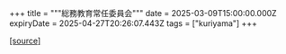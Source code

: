 +++
title = """総務教育常任委員会"""
date = 2025-03-09T15:00:00.000Z
expiryDate = 2025-04-27T20:26:07.443Z
tags = ["kuriyama"]
+++


[[source]](https://www.town.kuriyama.hokkaido.jp/site/gikai/30169.html)
